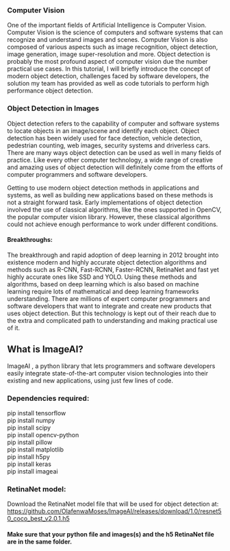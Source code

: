 ### Computer Vision

One of the important fields of Artificial Intelligence is Computer Vision. Computer Vision is the science of computers and software systems that can recognize and understand images and scenes. Computer Vision is also composed of various aspects such as image recognition, object detection, image generation, image super-resolution and more. Object detection is probably the most profound aspect of computer vision due the number practical use cases. In this tutorial, I will briefly introduce the concept of modern object detection, challenges faced by software developers, the solution my team has provided as well as code tutorials to perform high performance object detection.

### Object Detection in Images

Object detection refers to the capability of computer and software systems to locate objects in an image/scene and identify each object. Object detection has been widely used for face detection, vehicle detection, pedestrian counting, web images, security systems and driverless cars. There are many ways object detection can be used as well in many fields of practice. Like every other computer technology, a wide range of creative and amazing uses of object detection will definitely come from the efforts of computer programmers and software developers.  

Getting to use modern object detection methods in applications and systems, as well as building new applications based on these methods is not a straight forward task. Early implementations of object detection involved the use of classical algorithms, like the ones supported in OpenCV, the popular computer vision library. However, these classical algorithms could not achieve enough performance to work under different conditions.  

#### Breakthroughs:
The breakthrough and rapid adoption of deep learning in 2012 brought into existence modern and highly accurate object detection algorithms and methods such as R-CNN, Fast-RCNN, Faster-RCNN, RetinaNet and fast yet highly accurate ones like SSD and YOLO. Using these methods and algorithms, based on deep learning which is also based on machine learning require lots of mathematical and deep learning frameworks understanding. There are millions of expert computer programmers and software developers that want to integrate and create new products that uses object detection. But this technology is kept out of their reach due to the extra and complicated path to understanding and making practical use of it.  

## What is ImageAI?

ImageAI , a python library that lets programmers and software developers easily integrate state-of-the-art computer vision technologies into their existing and new applications, using just few lines of code.  

### Dependencies required:

pip install tensorflow  
pip install numpy  
pip install scipy  
pip install opencv-python  
pip install pillow  
pip install matplotlib  
pip install h5py  
pip install keras  
pip install imageai  

### RetinaNet model: 
Download the RetinaNet model file that will be used for object detection at:  
https://github.com/OlafenwaMoses/ImageAI/releases/download/1.0/resnet50_coco_best_v2.0.1.h5  

#### Make sure that your python file and images(s) and the h5 RetinaNet file are in the same folder.


